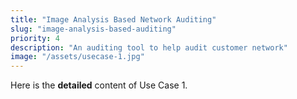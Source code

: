 ```yaml
---
title: "Image Analysis Based Network Auditing"
slug: "image-analysis-based-auditing"
priority: 4
description: "An auditing tool to help audit customer network"
image: "/assets/usecase-1.jpg"
---
```


Here is the **detailed** content of Use Case 1.